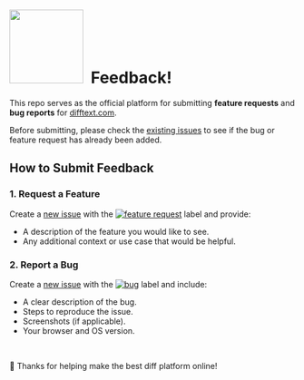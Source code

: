 # <img src="https://github.com/user-attachments/assets/7296cffb-cfff-46b3-a46b-15ed5a09df28" width="130">&nbsp; Feedback!

This repo serves as the official platform for submitting **feature requests** and **bug reports** for [difftext.com](https://difftext.com).

Before submitting, please check the [existing issues](https://github.com/dotspencer/diff-text-feedback/issues) to see if the bug or feature request has already been added.

## How to Submit Feedback

### 1. Request a Feature
Create a [new issue][new-feature-url] with the [<img src="https://img.shields.io/badge/-feature_request-90ee90.svg?style=flat-square" alt="feature request">][features-url] label and provide:
- A description of the feature you would like to see.
- Any additional context or use case that would be helpful.

### 2. Report a Bug
Create a [new issue][new-bug-url] with the [<img src="https://img.shields.io/badge/-bug-f08080.svg?style=flat-square" alt="bug">][bugs-url] label and include:
- A clear description of the bug.
- Steps to reproduce the issue.
- Screenshots (if applicable).
- Your browser and OS version.

[new-bug-url]: https://github.com/dotspencer/diff-text-feedback/issues/new?labels=bug
[new-feature-url]: https://github.com/dotspencer/diff-text-feedback/issues/new?labels=feature+request
[bugs-url]: https://github.com/dotspencer/diff-text-feedback/labels/content
[features-url]: https://github.com/dotspencer/diff-text-feedback/labels/feature%20request

<br>

🎉 Thanks for helping make the best diff platform online!
